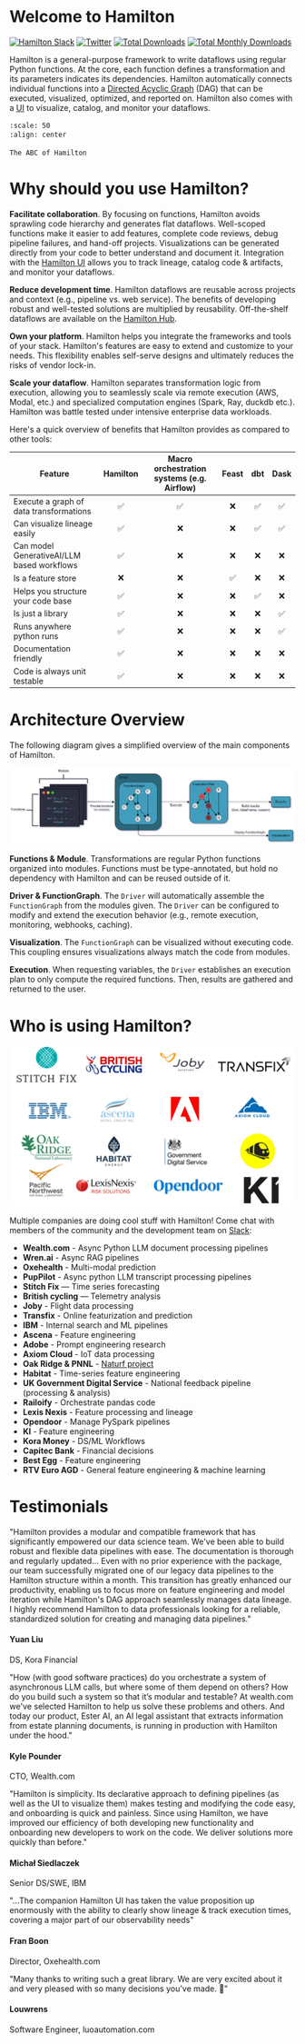 # Welcome to Hamilton
<div align="left">
    <a href="https://join.slack.com/t/hamilton-opensource/shared_invite/zt-2niepkra8-DGKGf_tTYhXuJWBTXtIs4g" target="_blank"><img src="https://img.shields.io/badge/Join-Hamilton_Slack-brightgreen?logo=slack" alt="Hamilton Slack"/></a>
    <a href="https://twitter.com/hamilton_os" target="_blank"><img src="https://img.shields.io/twitter/url/http/shields.io.svg?style=social" alt="Twitter"/></a>
    <a href="https://pepy.tech/project/sf-hamilton" target="_blank"><img src="https://pepy.tech/badge/sf-hamilton" alt="Total Downloads"/></a>
    <a href="https://pepy.tech/project/sf-hamilton" target="_blank"><img src="https://static.pepy.tech/badge/sf-hamilton/month" alt="Total Monthly Downloads"/></a>
</div>

Hamilton is a general-purpose framework to write dataflows using regular Python functions. At the core, each function defines a transformation and its parameters indicates its dependencies. Hamilton automatically connects individual functions into a [Directed Acyclic Graph](https://en.wikipedia.org/wiki/Directed_acyclic_graph) (DAG) that can be executed, visualized, optimized, and reported on.
Hamilton also comes with a [UI](hamilton-ui/index.rst) to visualize, catalog, and monitor your dataflows.

```{figure} ./_static/abc.png
:scale: 50
:align: center

The ABC of Hamilton
```

# Why should you use Hamilton?
**Facilitate collaboration**. By focusing on functions, Hamilton avoids sprawling code hierarchy and generates flat dataflows. Well-scoped functions make it easier to add features, complete code reviews, debug pipeline failures, and hand-off projects. Visualizations can be generated directly from your code to better understand and document it.
Integration with the [Hamilton UI](hamilton-ui/index.rst) allows you to track lineage, catalog code & artifacts, and monitor your dataflows.

**Reduce development time**. Hamilton dataflows are reusable across projects and context (e.g., pipeline vs. web service). The benefits of developing robust and well-tested solutions are multiplied by reusability. Off-the-shelf dataflows are available on the [Hamilton Hub](https://hub.dagworks.io/).

**Own your platform**. Hamilton helps you integrate the frameworks and tools of your stack. Hamilton's features are easy to extend and customize to your needs. This flexibility enables self-serve designs and ultimately reduces the risks of vendor lock-in.

**Scale your dataflow**. Hamilton separates transformation logic from execution, allowing you to seamlessly scale via remote execution (AWS, Modal, etc.) and specialized computation engines (Spark, Ray, duckdb etc.). Hamilton was battle tested under intensive enterprise data workloads.

Here's a quick overview of benefits that Hamilton provides as compared to other tools:

| Feature                                   | Hamilton | Macro orchestration systems (e.g. Airflow) | Feast | dbt | Dask |
|-------------------------------------------|:---:|:---------------------------------------------:|:-----:|:---:|:----:|
| Execute a graph of data transformations   | ✅  |                   ✅                          |   ❌  | ✅  |  ✅   |
| Can visualize lineage easily              | ✅  |                   ❌                          |   ❌  | ✅  |  ✅   |
| Can model GenerativeAI/LLM based workflows| ✅  |                   ❌                          |   ❌  | ❌  |  ❌   |
| Is a feature store                        | ❌  |                   ❌                          |   ✅  | ❌  |  ❌   |
| Helps you structure your code base        | ✅  |                   ❌                          |   ❌  | ✅  |  ❌   |
| Is just a library                         | ✅  |                   ❌                          |   ❌  | ❌  |  ✅   |
| Runs anywhere python runs                 | ✅  |                   ❌                          |   ❌  | ❌  |  ✅   |
| Documentation friendly                    | ✅  |                   ❌                          |   ❌  | ❌  |  ❌   |
| Code is always unit testable              | ✅  |                   ❌                          |   ❌  | ❌  |  ❌   |

# Architecture Overview

The following diagram gives a simplified overview of the main components of Hamilton.

![](./_static/architecture_overview.png)

**Functions & Module**. Transformations are regular Python functions organized into modules. Functions must be type-annotated, but hold no dependency with Hamilton and can be reused outside of it.

**Driver & FunctionGraph**. The `Driver` will automatically assemble the `FunctionGraph` from the modules given. The `Driver` can be configured to modify and extend the execution behavior (e.g., remote execution, monitoring, webhooks, caching).

**Visualization**. The `FunctionGraph` can be visualized without executing code. This coupling ensures visualizations always match the code from modules.

**Execution**. When requesting variables, the `Driver` establishes an execution plan to only compute the required functions. Then, results are gathered and returned to the user.

# Who is using Hamilton?
![](./_static/hamilton_users.jpg)

Multiple companies are doing cool stuff with Hamilton! Come chat with members of the community and the development team on [Slack](https://join.slack.com/t/hamilton-opensource/shared_invite/zt-2niepkra8-DGKGf_tTYhXuJWBTXtIs4g):

* **Wealth.com** - Async Python LLM document processing pipelines
* **Wren.ai** - Async RAG pipelines
* **Oxehealth** - Multi-modal prediction
* **PupPilot** - Async python LLM transcript processing pipelines
* **Stitch Fix** — Time series forecasting
* **British cycling** — Telemetry analysis
* **Joby** - Flight data processing
* **Transfix** - Online featurization and prediction
* **IBM** - Internal search and ML pipelines
* **Ascena** - Feature engineering
* **Adobe** - Prompt engineering research
* **Axiom Cloud** - IoT data processing
* **Oak Ridge & PNNL** - [Naturf project](https://github.com/IMMM-SFA/naturf/tree/feature/nodes)
* **Habitat** - Time-series feature engineering
* **UK Government Digital Service** - National feedback pipeline (processing & analysis)
* **Railoify** - Orchestrate pandas code
* **Lexis Nexis** - Feature processing and lineage
* **Opendoor** - Manage PySpark pipelines
* **KI** - Feature engineering
* **Kora Money** - DS/ML Workflows
* **Capitec Bank** - Financial decisions
* **Best Egg** - Feature engineering
* **RTV Euro AGD** - General feature engineering & machine learning

# Testimonials

<link rel="stylesheet" type="text/css" href="_static/testimonials.css">
<div class="testimonial-container">
        <div class="testimonial-card">
            <div class="testimonial-content">
                <p>"Hamilton provides a modular and compatible framework that has significantly empowered our data science team. We've been able to build robust and flexible data pipelines with ease. The documentation is thorough and regularly updated... Even with no prior experience with the package, our team successfully migrated one of our legacy data pipelines to the Hamilton structure within a month. This transition has greatly enhanced our productivity, enabling us to focus more on feature engineering and model iteration while Hamilton's DAG approach seamlessly manages data lineage.<br/>I highly recommend Hamilton to data professionals looking for a reliable, standardized solution for creating and managing data pipelines."</p>
                <h4>Yuan Liu</h4>
                <span>DS, Kora Financial</span>
            </div>
        </div>
        <div class="testimonial-card">
            <div class="testimonial-content">
                <p>"How (with good software practices) do you orchestrate a system of asynchronous LLM calls, but where some of them depend on others? How do you build such a system so that it’s modular and testable? At wealth.com we've selected Hamilton to help us solve these problems and others. And today our product, Ester AI, an AI legal assistant that extracts information from estate planning documents, is running in production with Hamilton under the hood."</p>
                <h4>Kyle Pounder</h4>
                <span>CTO, Wealth.com</span>
            </div>
        </div>
        <div class="testimonial-card">
            <div class="testimonial-content">
                <p>"Hamilton is simplicity. Its declarative approach to defining pipelines (as well as the UI to visualize them) makes testing and modifying the code easy, and onboarding is quick and painless. Since using Hamilton, we have improved our efficiency of both developing new functionality and onboarding new developers to work on the code. We deliver solutions more quickly than before."</p>
                <h4>Michał Siedlaczek</h4>
                <span>Senior DS/SWE, IBM</span>
            </div>
        </div>
        <div class="testimonial-card">
            <div class="testimonial-content">
                <p>"...The companion Hamilton UI has taken the value proposition up enormously with the ability to clearly show lineage & track execution times, covering a major part of our observability needs"</p>
                <h4>Fran Boon</h4>
                <span>Director, Oxehealth.com</span>
            </div>
        </div>
        <div class="testimonial-card">
            <div class="testimonial-content">
                <p>"Many thanks to writing such a great library. We are very excited about it and very pleased with so many decisions you've made. 🙏"</p>
                <h4>Louwrens</h4>
                <span>Software Engineer, luoautomation.com</span>
            </div>
        </div>
</div>
